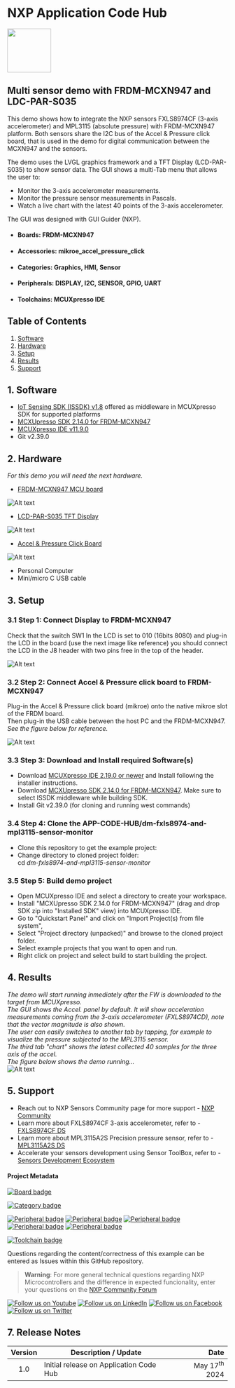 # NXP Application Code Hub
[<img src="https://mcuxpresso.nxp.com/static/icon/nxp-logo-color.svg" width="100"/>](https://www.nxp.com)

## Multi sensor demo with FRDM-MCXN947 and LDC-PAR-S035
This demo shows how to integrate the NXP sensors FXLS8974CF (3-axis accelerometer) and MPL3115 (absolute pressure) with FRDM-MCXN947 platform. Both sensors share the I2C bus of the Accel & Pressure click board, that is used in the demo for digital communication between the MCXN947 and the sensors.

The demo uses the LVGL graphics framework and a TFT Display (LCD-PAR-S035) to show sensor data. The GUI shows a multi-Tab menu that allows the user to:
- Monitor the 3-axis accelerometer measurements.
- Monitor the pressure sensor measurements in Pascals.
- Watch a live chart with the latest 40 points of the 3-axis accelerometer.  


The GUI was designed with GUI Guider (NXP).



- #### Boards: FRDM-MCXN947
- #### Accessories: mikroe_accel_pressure_click
- #### Categories: Graphics, HMI, Sensor
- #### Peripherals: DISPLAY, I2C, SENSOR, GPIO, UART
- #### Toolchains: MCUXpresso IDE

## Table of Contents
1. [Software](#step1)
2. [Hardware](#step2)
3. [Setup](#step3)
4. [Results](#step4)
5. [Support](#step5)

## 1. Software<a name="step1"></a>
- [IoT Sensing SDK (ISSDK) v1.8](https://nxp.com/iot-sensing-sdk) offered as middleware in MCUXpresso SDK for supported platforms
- [MCXUpresso SDK 2.14.0 for FRDM-MCXN947](https://mcuxpresso.nxp.com/en/builder?hw=FRDM-MCXN947)
- [MCUXpresso IDE v11.9.0](https://www.nxp.com/design/design-center/software/development-software/mcuxpresso-software-and-tools-/mcuxpresso-integrated-development-environment-ide:MCUXpresso-IDE)
- Git v2.39.0

## 2. Hardware<a name="step2"></a>
*For this demo you will need the next hardware.*
- [FRDM-MCXN947 MCU board](https://www.nxp.com/part/FRDM-MCXN947)  

![Alt text](images/FRDM-MCXN947.png)
- [LCD-PAR-S035 TFT Display](https://www.nxp.com/design/design-center/development-boards-and-designs/general-purpose-mcus/3-5-480x320-ips-tft-lcd-module:LCD-PAR-S035)  

![Alt text](images/LCD-PAR-S035.png)
- [Accel & Pressure Click Board](https://www.mikroe.com/accelpressure-click)  

![Alt text](images/accelpressure-click.jpg)
- Personal Computer
- Mini/micro C USB cable

## 3. Setup<a name="step3"></a>

### 3.1 Step 1: Connect Display to FRDM-MCXN947
Check that the switch SW1 In the LCD is set to 010 (16bits 8080) and plug-in the LCD in the board (use the next image like reference) you should connect the LCD in the J8 header with two pins free in the top of the header.

![Alt text](images/freePINS.png)

### 3.2 Step 2: Connect Accel & Pressure click board to FRDM-MCXN947
Plug-in the Accel & Pressure click board (mikroe) onto the native mikroe slot of the FRDM board.  
Then plug-in the USB cable between the host PC and the FRDM-MCXN947.  
*See the figure below for reference.*  

![Alt text](images/sensor.png)

### 3.3 Step 3: Download and Install required Software(s)
- Download [MCUXpresso IDE 2.19.0 or newer](https://www.nxp.com/design/design-center/software/development-software/mcuxpresso-software-and-tools-/mcuxpresso-integrated-development-environment-ide:MCUXpresso-IDE?&tid=vanMCUXPRESSO/IDE) and Install following the installer instructions.
- Download [MCXUpresso SDK 2.14.0 for FRDM-MCXN947](https://mcuxpresso.nxp.com/en/builder?hw=FRDM-MCXN947). Make sure to select ISSDK middleware while building SDK.
- Install Git v2.39.0 (for cloning and running west commands)

### 3.4 Step 4: Clone the APP-CODE-HUB/dm-fxls8974-and-mpl3115-sensor-monitor
- Clone this repository to get the example project:
- Change directory to cloned project folder:<br>
    cd *dm-fxls8974-and-mpl3115-sensor-monitor*



### 3.5 Step 5: Build demo project
- Open MCUXpresso IDE and select a directory to create your workspace.
- Install "MCXUpresso SDK 2.14.0 for FRDM-MCXN947" (drag and drop SDK zip into "Installed SDK" view) into MCUXpresso IDE.
- Go to "Quickstart Panel" and click on "Import Project(s) from file system",
- Select "Project directory (unpacked)" and browse to the cloned project folder.
- Select example projects that you want to open and run.
- Right click on project and select build to start building the project.



## 4. Results<a name="step4"></a>
*The demo will start running inmediately after the FW is downloaded to the target from MCUXpresso.*  
*The GUI shows the Accel. panel by default. It will show acceleration measurements coming from the 3-axis accelerometer (FXLS8974CD), note that the vector magnitude is also shown.*  
*The user can easily switches to another tab by tapping, for example to visualize the pressure subjected to the MPL3115 sensor.*  
*The third tab "chart" shows the latest collected 40 samples for the three axis of the accel.*  
*The figure below shows the demo running...*  
![Alt text](images/demo.jpg)



## 5. Support<a name="step5"></a>
- Reach out to NXP Sensors Community page for more support - [NXP Community](https://community.nxp.com/t5/forums/postpage/choose-node/true?_gl=1*fxvsn4*_ga*MTg2MDYwNjMzMy4xNzAyNDE4NzM0*_ga_WM5LE0KMSH*MTcwMjQxODczMy4xLjEuMTcwMjQxODczNi4wLjAuMA..)
- Learn more about FXLS8974CF 3-axis accelerometer, refer to - [FXLS8974CF DS](https://www.nxp.com/docs/en/data-sheet/FXLS8974CF.pdf)
- Learn more about MPL3115A2S Precision pressure sensor, refer to - [MPL3115A2S DS](https://www.nxp.com/docs/en/data-sheet/MPL3115A2S.pdf)
- Accelerate your sensors development using Sensor ToolBox, refer to - [Sensors Development Ecosystem](https://www.nxp.com/design/design-center/software/sensor-toolbox:SENSOR-TOOLBOXX)

#### Project Metadata
<!----- Boards ----->
[![Board badge](https://img.shields.io/badge/Board-FRDM&ndash;MCXN947-blue)](https://github.com/search?q=org%3Anxp-appcodehub+FRDM-MCXN947+in%3Areadme&type=Repositories)

<!----- Categories ----->
[![Category badge](https://img.shields.io/badge/Category-SENSOR-yellowgreen)](https://github.com/search?q=org%3Anxp-appcodehub+sensor+in%3Areadme&type=Repositories)

<!----- Peripherals ----->
[![Peripheral badge](https://img.shields.io/badge/Peripheral-DISPLAY-yellow)](https://github.com/search?q=org%3Anxp-appcodehub+display+in%3Areadme&type=Repositories) [![Peripheral badge](https://img.shields.io/badge/Peripheral-I2C-yellow)](https://github.com/search?q=org%3Anxp-appcodehub+i2c+in%3Areadme&type=Repositories) [![Peripheral badge](https://img.shields.io/badge/Peripheral-SENSOR-yellow)](https://github.com/search?q=org%3Anxp-appcodehub+sensor+in%3Areadme&type=Repositories) [![Peripheral badge](https://img.shields.io/badge/Peripheral-GPIO-yellow)](https://github.com/search?q=org%3Anxp-appcodehub+gpio+in%3Areadme&type=Repositories) [![Peripheral badge](https://img.shields.io/badge/Peripheral-UART-yellow)](https://github.com/search?q=org%3Anxp-appcodehub+uart+in%3Areadme&type=Repositories)

<!----- Toolchains ----->
[![Toolchain badge](https://img.shields.io/badge/Toolchain-MCUXPRESSO%20IDE-orange)](https://github.com/search?q=org%3Anxp-appcodehub+mcux+in%3Areadme&type=Repositories)

Questions regarding the content/correctness of this example can be entered as Issues within this GitHub repository.

>**Warning**: For more general technical questions regarding NXP Microcontrollers and the difference in expected funcionality, enter your questions on the [NXP Community Forum](https://community.nxp.com/)

[![Follow us on Youtube](https://img.shields.io/badge/Youtube-Follow%20us%20on%20Youtube-red.svg)](https://www.youtube.com/@NXP_Semiconductors)
[![Follow us on LinkedIn](https://img.shields.io/badge/LinkedIn-Follow%20us%20on%20LinkedIn-blue.svg)](https://www.linkedin.com/company/nxp-semiconductors)
[![Follow us on Facebook](https://img.shields.io/badge/Facebook-Follow%20us%20on%20Facebook-blue.svg)](https://www.facebook.com/nxpsemi/)
[![Follow us on Twitter](https://img.shields.io/badge/Twitter-Follow%20us%20on%20Twitter-white.svg)](https://twitter.com/NXP)

## 7. Release Notes<a name="step7"></a>
| Version | Description / Update                           | Date                        |
|:-------:|------------------------------------------------|----------------------------:|
| 1.0     | Initial release on Application Code Hub        | May 17<sup>th</sup> 2024 |

